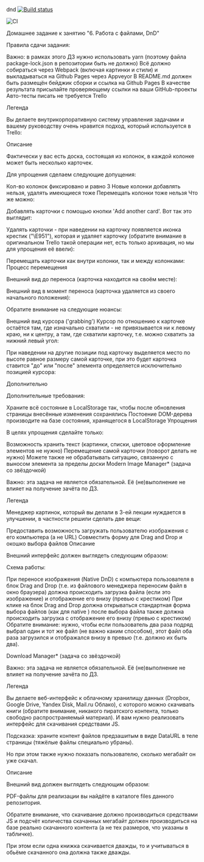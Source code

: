 dnd
[![Build status](https://ci.appveyor.com/api/projects/status/crvweg136re5cl7s/branch/main?svg=true)](https://ci.appveyor.com/project/nikulin68/dnd/branch/main)

![CI](https://github.com/nikulin68/dnd/actions/workflows/web.yml/badge.svg)

Домашнее задание к занятию "6. Работа с файлами, DnD"

Правила сдачи задания:

Важно: в рамках этого ДЗ нужно использовать yarn (поэтому файла package-lock.json в репозитории быть не должно) Всё должно собираться через Webpack (включая картинки и стили) и выкладываться на Github Pages через Appveyor В README.md должен быть размещён бейджик сборки и ссылка на Github Pages В качестве результата присылайте проверяющему ссылки на ваши GitHub-проекты Авто-тесты писать не требуется Trello

Легенда

Вы делаете внутрикорпоративную систему управления задачами и вашему руководству очень нравится подход, который используется в Trello:

Описание

Фактически у вас есть доска, состоящая из колонок, в каждой колонке может быть несколько карточек.

Для упрощения сделаем следующие допущения:

Кол-во колонок фиксировано и равно 3 Новые колонки добавлять нельзя, удалять имеющиеся тоже Перемещать колонки тоже нельзя Что же можно:

Добавлять карточки с помощью кнопки 'Add another card'. Вот так это выглядит:

Удалять карточки - при наведении на карточку появляется иконка крестик ("\E951"), которая и удаляет карточку (обратите внимание в оригинальном Trello такой операции нет, есть только архивация, но мы для упрощения её ввели):

Перемещать карточки как внутри колонки, так и между колонками: Процесс перемещения

Внешний вид до переноса (карточка находится на своём месте):

Внешний вид в момент переноса (карточка удаляется из своего начального положения):

Обратите внимание на следующие нюансы:

Внешний вид курсора ('grabbing') Курсор по отношению к карточке остаётся там, где изначально схватили - не привязывается ни к левому краю, ни к центру, а там, где схватили карточку, т.е. можно схватить за нижний левый угол:

При наведении на другие позиции под карточку выделяется место по высоте равное размеру самой карточке, при это будет карточка ставится "до" или "после" элемента определяется исключительно позицией курсора:

Дополнительно

Дополнительные требования:

Храните всё состояние в LocalStorage так, чтобы после обновления страницы внесённые изменения сохранялись Постоение DOM-дерева производите на базе состояния, хранящегося в LocalStorage Упрощения

В целях упрощения сделайте только:

Возможность хранить текст (картинки, списки, цветовое оформление элементов не нужно) Перемещение самой карточки (поворот делать не нужно) Можете также не обрабатывать ситуацию, связанную с выносом элемента за пределы доски Modern Image Manager* (задача со звёздочкой)

Важно: эта задача не является обязательной. Её (не)выполнение не влияет на получение зачёта по ДЗ.

Легенда

Менеджер картинок, который вы делали в 3-ей лекции нуждается в улучшении, в частности решили сделать две вещи:

Предоставить возможность загружать пользователю изображения с его компьютера (а не URL) Совместить форму для Drag and Drop и окошко выбора файлов Описание

Внешний интерфейс должен выглядеть следующим образом:

Схема работы:

При переносе изображения (Native DnD) с компьютера пользователя в блок Drag and Drop (т.е. из файлового менеджера переносим файл в окно браузера) должна происходить загрузка файла (если это изображение) и отображение его внизу (превью с крестиком) При клике на блок Drag and Drop должна открываться стандартная форма выбора файлов (как для native ) после выбора файла также должна происходить загрузка с отображение его внизу (превью с крестиком) Обратите внимание: нужно, чтобы если пользователь два раза подряд выбрал один и тот же файл (не важно каким способом), этот файл оба раза загрузился и отображался внизу в превью (т.е. должно их быть два).

Download Manager* (задача со звёздочкой)

Важно: эта задача не является обязательной. Её (не)выполнение не влияет на получение зачёта по ДЗ.

Легенда

Вы делаете веб-интерфейс к облачному хранилищу данных (Dropbox, Google Drive, Yandex Disk, Mail.ru Облако), с которого можно скачивать книги (обратите внимание, никакого пиратского контента, только свободно распространяемый материал). И вам нужно реализовать интерфейс для скачивания средствами JS.

Подсказка: храните контент файлов предзашитым в виде DataURL в теле страницы (тяжёлые файлы специально убраны).

Но при этом также нужно показать пользователю, сколько мегабайт он уже скачал.

Описание

Внешний вид должен выглядеть следующим образом:

PDF-файлы для реализации вы найдёте в каталоге files данного репозитория.

Обратите внимание, что скачивание должно производиться средствами JS и подсчёт количества скачанных мегабайт должен производиться на базе реально скачанного контента (а не тех размеров, что указаны в табличке).

При этом если одна книжка скачивается дважды, то и учитываться в обьёме скачанного она должна также дважды.